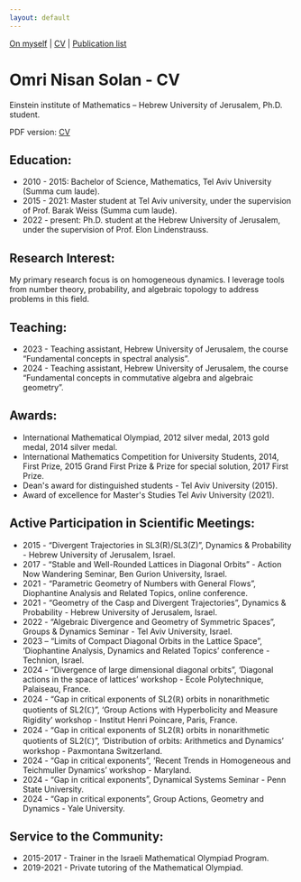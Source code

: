 ```yaml
---
layout: default
---
```


[On myself](./index.html) | [CV](./CV.html) | [Publication list](./publications.html)

# **Omri Nisan Solan \- CV**

Einstein institute of Mathematics – Hebrew University of Jerusalem, Ph.D. student.

PDF version: [CV](./CV.pdf)

## **Education:**

* 2010 \- 2015: Bachelor of Science, Mathematics, Tel Aviv University (Summa cum laude).  
* 2015 \- 2021: Master student at Tel Aviv university, under the supervision of Prof. Barak Weiss (Summa cum laude).  
* 2022 \- present: Ph.D. student at the Hebrew University of Jerusalem, under the supervision of Prof. Elon Lindenstrauss.

## **Research Interest:**

My primary research focus is on homogeneous dynamics. I leverage tools from number theory, probability, and algebraic topology to address problems in this field. 

## **Teaching:** 

* 2023 \- Teaching assistant, Hebrew University of Jerusalem, the course “Fundamental concepts in spectral analysis”.  
* 2024 \- Teaching assistant, Hebrew University of Jerusalem, the course “Fundamental concepts in commutative algebra and algebraic geometry”.

## **Awards:**

* International Mathematical Olympiad, 2012 silver medal, 2013 gold medal, 2014 silver medal.  
* International Mathematics Competition for University Students, 2014, First Prize, 2015 Grand First Prize & Prize for special solution, 2017 First Prize.  
* Dean's award for distinguished students \- Tel Aviv University (2015).  
* Award of excellence for Master's Studies Tel Aviv University (2021).

## **Active Participation in Scientific Meetings:**

* 2015 \- “Divergent Trajectories in SL3(R)/SL3(Z)”, Dynamics & Probability \- Hebrew University of Jerusalem, Israel.  
* 2017 \- “Stable and Well-Rounded Lattices in Diagonal Orbits” \- Action Now Wandering Seminar, Ben Gurion University, Israel.   
* 2021 \- “Parametric Geometry of Numbers with General Flows”, Diophantine Analysis and Related Topics, online conference.  
* 2021 \- “Geometry of the Casp and Divergent Trajectories”, Dynamics & Probability \- Hebrew University of Jerusalem, Israel.  
* 2022 \- “Algebraic Divergence and Geometry of Symmetric Spaces”, Groups & Dynamics Seminar \- Tel Aviv University, Israel.  
* 2023 – “Limits of Compact Diagonal Orbits in the Lattice Space”, ‘Diophantine Analysis, Dynamics and Related Topics’ conference \- Technion, Israel.  
* 2024 \- “Divergence of large dimensional diagonal orbits”, ‘Diagonal actions in the space of lattices’ workshop \- Ecole Polytechnique, Palaiseau, France.  
* 2024 \- “Gap in critical exponents of SL2(ℝ) orbits in nonarithmetic quotients of SL2(ℂ)”, ‘Group Actions with Hyperbolicity and Measure Rigidity’ workshop \- Institut Henri Poincare, Paris, France.  
* 2024 \- “Gap in critical exponents of SL2(ℝ) orbits in nonarithmetic quotients of SL2(ℂ)”, ‘Distribution of orbits: Arithmetics and Dynamics’ workshop \- Paxmontana Switzerland.
* 2024 \- “Gap in critical exponents”, ‘Recent Trends in Homogeneous and Teichmuller Dynamics’
workshop - Maryland.
* 2024 \- “Gap in critical exponents”, Dynamical Systems Seminar - Penn State University.
* 2024 \- “Gap in critical exponents”, Group Actions, Geometry and Dynamics - Yale University.

## **Service to the Community:**

* 2015-2017 \- Trainer in the Israeli Mathematical Olympiad Program.
* 2019-2021 \- Private tutoring of the Mathematical Olympiad.
